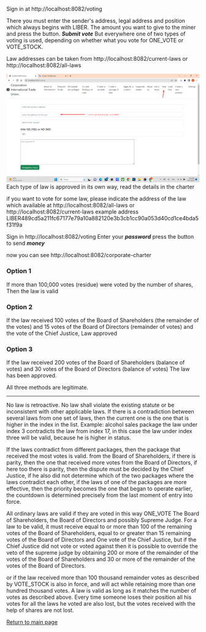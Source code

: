 Sign in at http://localhost:8082/voting

There you must enter the sender's address, legal address and position which always begins
with LIBER. The amount you want to give to the miner and press the button. ***Submit vote***
But everywhere one of two types of voting is used, depending on whether
what you vote for ONE_VOTE or VOTE_STOCK.

Law addresses can be taken from http://localhost:8082/current-laws or http://localhost:8082/all-laws

![How to vote](../screenshots/how_to_votingEng.png)
Each type of law is approved in its own way, read the details in the charter

if you want to vote for some law, please indicate the address of the law which
available at http://localhost:8082/all-laws or http://localhost:8082/current-laws
example address LIBER489cd5a211fc67177e79a10a882120e3b3cb1cc90a053d40cd1ce4bda5f31f9a

Sign in
http://localhost:8082/voting
Enter your ***password***
press the button to send ***money***



now you can see http://localhost:8082/corporate-charter
### Option 1
If more than 100,000 votes (residue) were voted by the number of shares,
Then the law is valid

### Option 2
If the law received 100 votes of the Board of Shareholders (the remainder of the votes) and
15 votes of the Board of Directors (remainder of votes) and the vote of the Chief Justice,
Law approved

### Option 3
If the law received 200 votes of the Board of Shareholders (balance of votes)
and 30 votes of the Board of Directors (balance of votes)
The law has been approved.

All three methods are legitimate.

_____


No law is retroactive. No law shall violate the existing statute or be inconsistent with
other applicable laws. If there is a contradiction between several laws from one set of laws,
then the current one is the one that is higher in the index in the list. Example: alcohol sales package
the law under index 3 contradicts the law from index 17, in this case the law under index three will be valid,
because he is higher in status.

If the laws contradict from different packages, then the package that received the most votes is valid.
from the Board of Shareholders, if there is parity, then the one that received more votes from the Board of Directors, if here too
there is parity, then the dispute must be decided by the Chief Justice, if he also did not determine which of the two packages
where the laws contradict each other, if the laws of one of the packages are more effective, then the priority becomes
the one that began to operate earlier, the countdown is determined precisely from the last moment of entry into force.

All ordinary laws are valid if they are voted in this way ONE_VOTE The Board of Shareholders, the Board of Directors and possibly
Supreme Judge. For a law to be valid, it must receive equal to or more than 100 of the remaining votes of the Board of Shareholders,
equal to or greater than 15 remaining votes of the Board of Directors and One vote of the Chief Justice, but if the Chief Justice did not vote or voted against
then it is possible to override the veto of the supreme judge by obtaining 200 or more of the remainder of the votes of the Board of Shareholders and 30 or more of the remainder of the votes of the Board of Directors.

or if the law received more than 100 thousand remainder votes as described by VOTE_STOCK is also in force, and will
act while retaining more than one hundred thousand votes.
A law is valid as long as it matches the number of votes as described above. Every time someone loses their position
all his votes for all the laws he voted are also lost, but the votes received with the help of shares are not lost.

[Return to main page](./documentationEng.md)